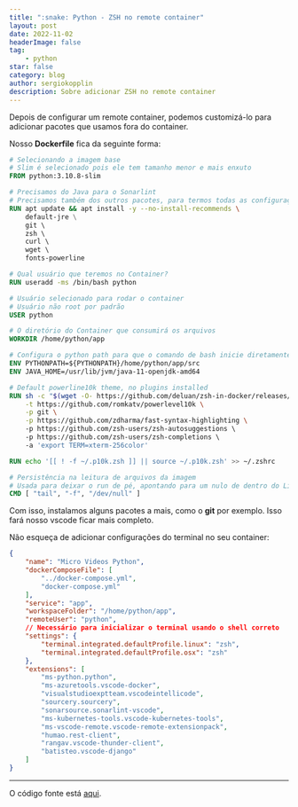 ```yaml
---
title: ":snake: Python - ZSH no remote container"
layout: post
date: 2022-11-02
headerImage: false
tag:
    - python
star: false
category: blog
author: sergiokopplin
description: Sobre adicionar ZSH no remote container
---
```


Depois de configurar um remote container, podemos customizá-lo para adicionar pacotes que usamos fora do container.

Nosso **Dockerfile** fica da seguinte forma:

```dockerfile
# Selecionando a imagem base
# Slim é selecionado pois ele tem tamanho menor e mais enxuto
FROM python:3.10.8-slim

# Precisamos do Java para o Sonarlint
# Precisamos também dos outros pacotes, para termos todas as configurações necessárias
RUN apt update && apt install -y --no-install-recommends \ 
    default-jre \
    git \ 
    zsh \ 
    curl \ 
    wget \ 
    fonts-powerline

# Qual usuário que teremos no Container?
RUN useradd -ms /bin/bash python

# Usuário selecionado para rodar o container
# Usuário não root por padrão
USER python

# O diretório do Container que consumirá os arquivos
WORKDIR /home/python/app

# Configura o python path para que o comando de bash inicie diretamente na raiz do src
ENV PYTHONPATH=${PYTHONPATH}/home/python/app/src
ENV JAVA_HOME=/usr/lib/jvm/java-11-openjdk-amd64

# Default powerline10k theme, no plugins installed
RUN sh -c "$(wget -O- https://github.com/deluan/zsh-in-docker/releases/download/v1.1.3/zsh-in-docker.sh)" -- \
    -t https://github.com/romkatv/powerlevel10k \
    -p git \
    -p https://github.com/zdharma/fast-syntax-highlighting \ 
    -p https://github.com/zsh-users/zsh-autosuggestions \ 
    -p https://github.com/zsh-users/zsh-completions \ 
    -a 'export TERM=xterm-256color'

RUN echo '[[ ! -f ~/.p10k.zsh ]] || source ~/.p10k.zsh' >> ~/.zshrc

# Persistência na leitura de arquivos da imagem
# Usada para deixar o run de pé, apontando para um nulo de dentro do Linux
CMD [ "tail", "-f", "/dev/null" ]
```

Com isso, instalamos alguns pacotes a mais, como o **git** por exemplo. Isso fará nosso vscode ficar mais completo.

Não esqueça de adicionar configurações do terminal no seu container:

```json
{
	"name": "Micro Videos Python",
	"dockerComposeFile": [
		"../docker-compose.yml",
		"docker-compose.yml"
	],
	"service": "app",
	"workspaceFolder": "/home/python/app",
	"remoteUser": "python",
    // Necessário para inicializar o terminal usando o shell correto
	"settings": {
		"terminal.integrated.defaultProfile.linux": "zsh",
		"terminal.integrated.defaultProfile.osx": "zsh"
	},
	"extensions": [
		"ms-python.python",
        "ms-azuretools.vscode-docker",
        "visualstudioexptteam.vscodeintellicode",
        "sourcery.sourcery",
        "sonarsource.sonarlint-vscode",
        "ms-kubernetes-tools.vscode-kubernetes-tools",
        "ms-vscode-remote.vscode-remote-extensionpack",
        "humao.rest-client",
        "rangav.vscode-thunder-client",
        "batisteo.vscode-django"
	]
}
```

---

O código fonte está [aqui](https://github.com/sergiokopplin/full-cycle-project).

